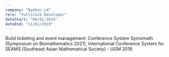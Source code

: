 ```yaml
---
company: "Nyebar.id"
role: "Fullstack Developer"
dateStart: "04/01/2019"
dateEnd: "11/01/2019"
---
```


Build ticketing and event management: Conference System Symomath (Symposium on Biomathematics 2021), International Conference System for SEAMS (Southeast Asian Mathematical Society) - UGM 2019.
